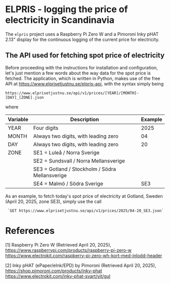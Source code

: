# ELPRIS - logging the price of electricity in Scandinavia

The `elpris` project uses a Raspberry Pi Zero W and a Pimoroni Inky pHAT 2.13"
display for the continuous logging of the current price for electricity.

## The API used for fetching spot price of electricity

Before proceeding with the instructions for installation and configuration,
let's just mention a few words about the way data for the spot price is
fetched. The application, which is written in Python, makes use of the free
API at https://www.elprisetjustnu.se/elpris-api, with the syntax simply being

  `https://www.elprisetjustnu.se/api/v1/prices/[YEAR]/[MONTH]-[DAY]_[ZONE].json`

where

| Variable | Description                                       | Example |
|----------|---------------------------------------------------|---------|
|  YEAR    | Four digits                                       |    2025 |
|  MONTH   | Always two digits, with leading zero              |      04 |
|  DAY     | Always two digits, with leading zero              |      20 |
|  ZONE    |   SE1 = Luleå / Norra Sverige                     |         |
|          |   SE2 = Sundsvall / Norra Mellansverige           |         |
|          |   SE3 = Gotland / Stockholm / Södra Mellansverige |         |
|          |   SE4 = Malmö / Södra Sverige                     |  SE3    |

As an example, to fetch today's spot price of electricity at Gotland, Sweden
(April 20, 2025, zone SE3), simply use the call

     `GET https://www.elprisetjustnu.se/api/v1/prices/2025/04-20_SE3.json`

# References

  [1] Raspberry Pi Zero W (Retrieved April 20, 2025),
      https://www.raspberrypi.com/products/raspberry-pi-zero-w
      https://www.electrokit.com/raspberry-pi-zero-wh-kort-med-inlodd-header

  [2] Inky pHAT (ePaper/eInk/EPD) by Pimoroni (Retrieved April 20, 2025),
      https://shop.pimoroni.com/products/inky-phat
      https://www.electrokit.com/inky-phat-svart/vit/gul
